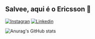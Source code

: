 ## Salvee, aqui é o Ericsson 👋


[![Instagran](https://img.shields.io/badge/Instagram-E4405F?style=for-the-badge&logo=instagram&logoColor=white)](https://www.instagram.com/ericssonrv/?hl=pt-br)
[![Linkedin](https://img.shields.io/badge/LinkedIn-0077B5?style=for-the-badge&logo=linkedin&logoColor=white)](https://www.linkedin.com/in/ericsson-vieira-124861163/)

![Anurag's GitHub stats](https://github-readme-stats.vercel.app/api?username=ericssonvieira&show_icons=true&theme=radical)
